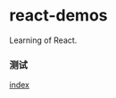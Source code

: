 # react-demos
Learning of React.

### 测试

[index](https://asiFeng.github.io/react-demos/index.html)

